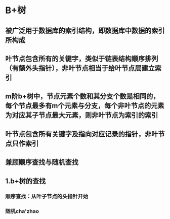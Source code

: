 # B+树
## 被广泛用于数据库的索引结构，即数据库中数据的索引所构成
## 叶节点包含所有的关键字，类似于链表结构顺序排列（有额外头指针），非叶节点相当于给叶节点层建立索引
## m阶b+树中，节点元素个数和其分支个数是相同的，每个节点最多有m个元素与分支，每个非叶节点的元素为对应其子节点最大元素，则非叶节点为索引的索引
## 叶节点包含所有关键字及指向对应记录的指针，非叶节点只作索引
## 兼顾顺序查找与随机查找
## 1.b+树的查找 
### 顺序查找：从叶子节点的头指针开始
### 随机cha'zhao
<!--stackedit_data:
eyJoaXN0b3J5IjpbLTE4Njk0NDk3MDIsMTMyMDAwODg3M119
-->